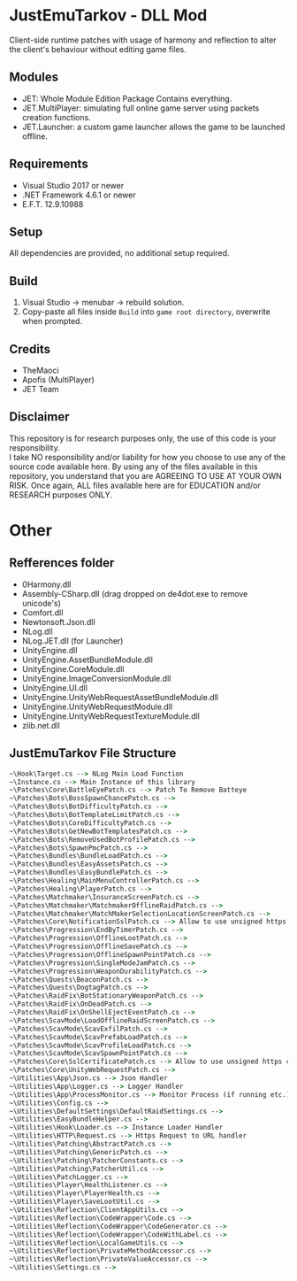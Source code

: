 # JustEmuTarkov - DLL Mod
Client-side runtime patches with usage of harmony and reflection to alter the client's behaviour without editing game files.

## Modules
- JET: Whole Module Edition Package Contains everything.
- JET.MultiPlayer: simulating full online game server using packets creation functions.
- JET.Launcher: a custom game launcher allows the game to be launched offline.

## Requirements
- Visual Studio 2017 or newer
- .NET Framework 4.6.1 or newer
- E.F.T. 12.9.10988

## Setup
All dependencies are provided, no additional setup required.

## Build
1. Visual Studio -> menubar -> rebuild solution.
2. Copy-paste all files inside `Build` into `game root directory`, overwrite when prompted.
  
## Credits
- TheMaoci  
- Apofis (MultiPlayer)  
- JET Team  
  
## Disclaimer
This repository is for research purposes only, the use of this code is your responsibility.  
I take NO responsibility and/or liability for how you choose to use any of the source code available here. By using any of the files available in this repository, you understand that you are AGREEING TO USE AT YOUR OWN RISK. Once again, ALL files available here are for EDUCATION and/or RESEARCH purposes ONLY. 
  
# Other  
  
## Refferences folder  
- 0Harmony.dll  
- Assembly-CSharp.dll (drag dropped on de4dot.exe to remove unicode's)  
- Comfort.dll  
- Newtonsoft.Json.dll  
- NLog.dll  
- NLog.JET.dll (for Launcher)  
- UnityEngine.dll  
- UnityEngine.AssetBundleModule.dll  
- UnityEngine.CoreModule.dll 
- UnityEngine.ImageConversionModule.dll   
- UnityEngine.UI.dll  
- UnityEngine.UnityWebRequestAssetBundleModule.dll  
- UnityEngine.UnityWebRequestModule.dll  
- UnityEngine.UnityWebRequestTextureModule.dll  
- zlib.net.dll  
  
## JustEmuTarkov File Structure
```bat
~\Hook\Target.cs --> NLog Main Load Function
~\Instance.cs --> Main Instance of this library
~\Patches\Core\BattleEyePatch.cs --> Patch To Remove Batteye
~\Patches\Bots\BossSpawnChancePatch.cs --> 
~\Patches\Bots\BotDifficultyPatch.cs --> 
~\Patches\Bots\BotTemplateLimitPatch.cs --> 
~\Patches\Bots\CoreDifficultyPatch.cs --> 
~\Patches\Bots\GetNewBotTemplatesPatch.cs --> 
~\Patches\Bots\RemoveUsedBotProfilePatch.cs --> 
~\Patches\Bots\SpawnPmcPatch.cs --> 
~\Patches\Bundles\BundleLoadPatch.cs --> 
~\Patches\Bundles\EasyAssetsPatch.cs --> 
~\Patches\Bundles\EasyBundlePatch.cs --> 
~\Patches\Healing\MainMenuControllerPatch.cs --> 
~\Patches\Healing\PlayerPatch.cs --> 
~\Patches\Matchmaker\InsuranceScreenPatch.cs --> 
~\Patches\Matchmaker\MatchmakerOfflineRaidPatch.cs --> 
~\Patches\Matchmaker\MatchMakerSelectionLocationScreenPatch.cs --> 
~\Patches\Core\NotificationSslPatch.cs --> Allow to use unsigned https certificate for Notifications
~\Patches\Progression\EndByTimerPatch.cs --> 
~\Patches\Progression\OfflineLootPatch.cs --> 
~\Patches\Progression\OfflineSavePatch.cs --> 
~\Patches\Progression\OfflineSpawnPointPatch.cs --> 
~\Patches\Progression\SingleModeJamPatch.cs --> 
~\Patches\Progression\WeaponDurabilityPatch.cs --> 
~\Patches\Quests\BeaconPatch.cs --> 
~\Patches\Quests\DogtagPatch.cs --> 
~\Patches\RaidFix\BotStationaryWeaponPatch.cs --> 
~\Patches\RaidFix\OnDeadPatch.cs --> 
~\Patches\RaidFix\OnShellEjectEventPatch.cs --> 
~\Patches\ScavMode\LoadOfflineRaidScreenPatch.cs --> 
~\Patches\ScavMode\ScavExfilPatch.cs --> 
~\Patches\ScavMode\ScavPrefabLoadPatch.cs --> 
~\Patches\ScavMode\ScavProfileLoadPatch.cs --> 
~\Patches\ScavMode\ScavSpawnPointPatch.cs --> 
~\Patches\Core\SslCertificatePatch.cs --> Allow to use unsigned https certificate for connecting client server overall
~\Patches\Core\UnityWebRequestPatch.cs --> 
~\Utilities\App\Json.cs --> Json Handler
~\Utilities\App\Logger.cs --> Logger Handler
~\Utilities\App\ProcessMonitor.cs --> Monitor Process (if running etc.)
~\Utilities\Config.cs --> 
~\Utilities\DefaultSettings\DefaultRaidSettings.cs --> 
~\Utilities\EasyBundleHelper.cs --> 
~\Utilities\Hook\Loader.cs --> Instance Loader Handler
~\Utilities\HTTP\Request.cs --> Https Request to URL handler
~\Utilities\Patching\AbstractPatch.cs --> 
~\Utilities\Patching\GenericPatch.cs --> 
~\Utilities\Patching\PatcherConstants.cs --> 
~\Utilities\Patching\PatcherUtil.cs --> 
~\Utilities\PatchLogger.cs --> 
~\Utilities\Player\HealthListener.cs --> 
~\Utilities\Player\PlayerHealth.cs --> 
~\Utilities\Player\SaveLootUtil.cs --> 
~\Utilities\Reflection\ClientAppUtils.cs --> 
~\Utilities\Reflection\CodeWrapper\Code.cs --> 
~\Utilities\Reflection\CodeWrapper\CodeGenerator.cs --> 
~\Utilities\Reflection\CodeWrapper\CodeWithLabel.cs --> 
~\Utilities\Reflection\LocalGameUtils.cs --> 
~\Utilities\Reflection\PrivateMethodAccessor.cs --> 
~\Utilities\Reflection\PrivateValueAccessor.cs --> 
~\Utilities\Settings.cs --> 
```



 

